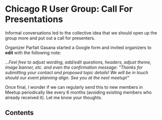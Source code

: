 # Chicago R User Group: Call For Presentations

Informal conversations led to the collective idea that we should open up the group more and put out a call for presenters.


Organizer Parfait Gasana started a Google form and invited organizers to **edit** with the following note:

..._Feel free to adjust wording, add/edit questions, headers, adjust theme, image banner, etc. and even the confirmation message: "Thanks for submitting your contact and proposed topic details! We will be in touch should our event planning align. See you at the next meetup!"_ 

Once final, I wonder if we can regularly send this to new members in Meetup periodically like every 6 months (avoiding existing members who already received it). Let me know your thoughts.

## Contents

